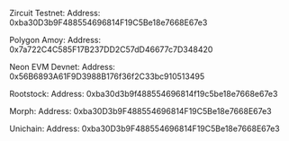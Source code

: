 Zircuit Testnet:
Address: 0xba30D3b9F488554696814F19C5Be18e7668E67e3

Polygon Amoy:
Address: 0x7a722C4C585F17B237DD2C57dD46677c7D348420

Neon EVM Devnet:
Address: 0x56B6893A61F9D3988B176f36f2C33bc910513495

Rootstock:
Address: 0xba30d3b9f488554696814f19c5be18e7668e67e3

Morph:
Address: 0xba30D3b9F488554696814F19C5Be18e7668E67e3

Unichain:
Address: 0xba30D3b9F488554696814F19C5Be18e7668E67e3
